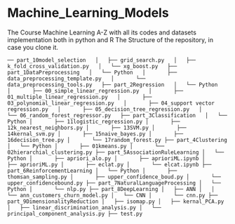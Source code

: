 # Machine_Learning_Models
The Course Machine Learning A-Z with all its codes and datasets implementation both in python and R
The Structure of the repository, in case you clone it.

`── part_10model_selection  
│   ├── grid_search.py  
│   ├── k_fold_cross_validation.py  
│   └── xg_boost.py  
├── part_1DataPreprocessing  
│   └── Python  
│       ├── data_preprocessing_template.py  
│       └── data_preprocessing_tools.py  
├── part_2Regression  
│   └── Python  
│       ├── 00_simple_linear_regression.py  
│       ├── 01_multiple_linear_regression.py  
│       ├── 03_polynomial_linear_regression.py  
│       ├── 04_support vector regression.py  
│       ├── 05_decision_tree_regression.py  
│       └── 06_random_forest_regressor.py  
├── part_3Classification  
│   └── Python
│       ├── 11logistic_regression.py
│       ├── 12k_nearest_neighbors.py
│       ├── 13SVM.py
│       ├── 14kernal_svm.py
│       ├── 15naive_bayes.py
│       ├── 16decision_tree.py
│       └── 17random_forest.py
├── part_4Clustering
│   └── Python
│       ├── 01kmeans.py
│       └── 02hierarchial_clustering.py
├── part_5AssociationRuleLearning
│   └── Python
│       ├── apriori_alo.py
│       ├── aprioriML.ipynb
│       ├── aprioriML.py
│       ├── eclat.py
│       └── elcat.ipynb
├── part_6ReinforcementLearning
│   └── Python
│       ├── thomsan_sampling.py
│       ├── upper_confidence_boud.py
│       └── upper_confidencebound.py
├── part_7NaturalLanguageProcessing
│   └── Python
│       └── nlp.py
├── part_8DeepLearning
│   ├── ANN
│   │   └── ann_customers_churn_model.py
│   └── CNN
│       └── cnn.py
├── part_9DimensionalityReduction
│   ├── isomap.py
│   ├── kernal_PCA.py
│   ├── linear_discrimination_analysis.py
│   └── principal_component_analysis.py
├── test.py`
